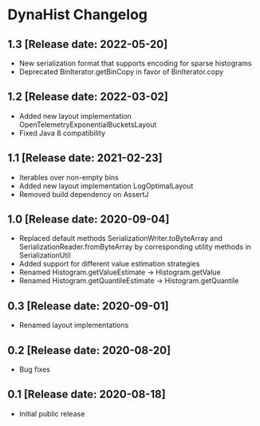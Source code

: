 # DynaHist Changelog
## 1.3 [Release date: 2022-05-20]
* New serialization format that supports encoding for sparse histograms
* Deprecated BinIterator.getBinCopy in favor of BinIterator.copy
## 1.2 [Release date: 2022-03-02]
* Added new layout implementation OpenTelemetryExponentialBucketsLayout
* Fixed Java 8 compatibility
## 1.1 [Release date: 2021-02-23]
* Iterables over non-empty bins
* Added new layout implementation LogOptimalLayout
* Removed build dependency on AssertJ
## 1.0 [Release date: 2020-09-04]
* Replaced default methods SerializationWriter.toByteArray and SerializationReader.fromByteArray by corresponding utility methods in SerializationUtil
* Added support for different value estimation strategies
* Renamed Histogram.getValueEstimate -> Histogram.getValue
* Renamed Histogram.getQuantileEstimate -> Histogram.getQuantile
## 0.3 [Release date: 2020-09-01]
* Renamed layout implementations
## 0.2 [Release date: 2020-08-20]
* Bug fixes
## 0.1 [Release date: 2020-08-18]
* Initial public release
